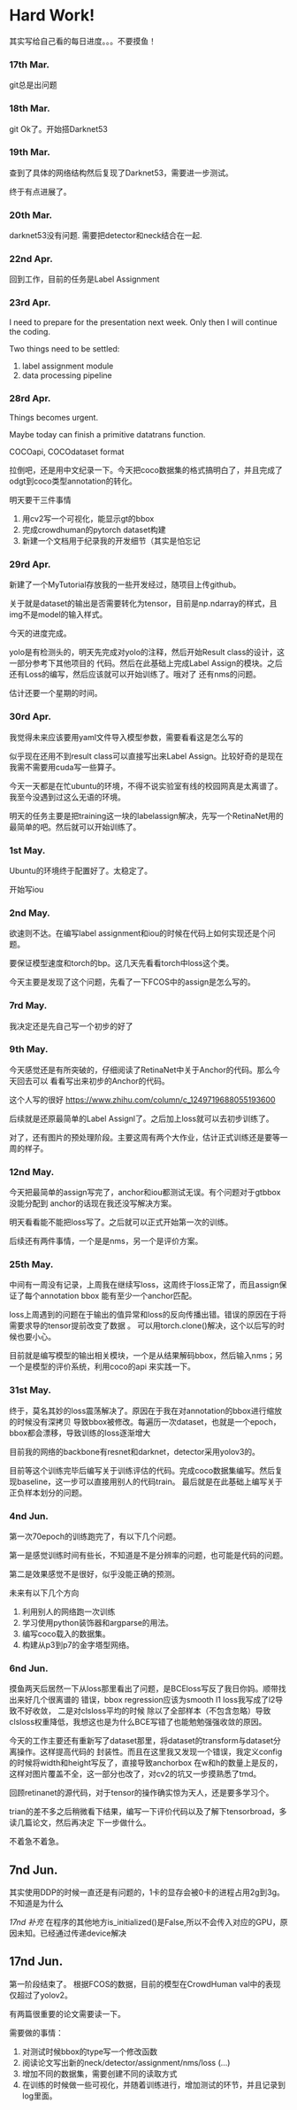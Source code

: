 # Hard Work!

其实写给自己看的每日进度。。。不要摸鱼！
### 17th Mar.
git总是出问题
### 18th Mar.
git Ok了。开始搭Darknet53
### 19th Mar.
查到了具体的网络结构然后复现了Darknet53，需要进一步测试。

终于有点进展了。
### 20th Mar.
darknet53没有问题. 需要把detector和neck结合在一起.

### 22nd Apr.
回到工作，目前的任务是Label Assignment

### 23rd Apr.
I need to prepare for the presentation next week. Only then I will continue the coding.

Two things need to be settled:
1. label assignment module
2. data processing pipeline

### 28rd Apr.
Things becomes urgent.

Maybe today can finish a primitive datatrans function.

COCOapi, COCOdataset format

拉倒吧，还是用中文纪录一下。今天把coco数据集的格式搞明白了，并且完成了odgt到coco类型annotation的转化。

明天要干三件事情
1. 用cv2写一个可视化，能显示gt的bbox
2. 完成crowdhuman的pytorch dataset构建
3. 新建一个文档用于纪录我的开发细节（其实是怕忘记

### 29rd Apr.
新建了一个MyTutorial存放我的一些开发经过，随项目上传github。

关于就是dataset的输出是否需要转化为tensor，目前是np.ndarray的样式，且img不是model的输入样式。

今天的进度完成。

yolo是有检测头的，明天先完成对yolo的注释，然后开始Result class的设计，这一部分参考下其他项目的
代码。然后在此基础上完成Label Assign的模块。之后还有Loss的编写，然后应该就可以开始训练了。哦对了
还有nms的问题。

估计还要一个星期的时间。

### 30rd Apr.
我觉得未来应该要用yaml文件导入模型参数，需要看看这是怎么写的

似乎现在还用不到result class可以直接写出来Label Assign。比较好奇的是现在我需不需要用cuda写一些算子。

今天一天都是在忙ubuntu的环境，不得不说实验室有线的校园网真是太离谱了。我至今没遇到过这么无语的环境。

明天的任务主要是把training这一块的labelassign解决，先写一个RetinaNet用的最简单的吧。然后就可以开始训练了。

### 1st May.
Ubuntu的环境终于配置好了。太稳定了。

开始写iou

### 2nd May.
欲速则不达。在编写label assignment和iou的时候在代码上如何实现还是个问题。

要保证模型速度和torch的bp。这几天先看看torch中loss这个类。

今天主要是发现了这个问题，先看了一下FCOS中的assign是怎么写的。

### 7rd May.
我决定还是先自己写一个初步的好了

### 9th May.
今天感觉还是有所突破的，仔细阅读了RetinaNet中关于Anchor的代码。那么今天回去可以
看看写出来初步的Anchor的代码。

这个人写的很好 https://www.zhihu.com/column/c_1249719688055193600

后续就是还原最简单的Label Assignl了。之后加上loss就可以去初步训练了。

对了，还有图片的预处理阶段。主要这周有两个大作业，估计正式训练还是要等一周的样子。

### 12nd May.
今天把最简单的assign写完了，anchor和iou都测试无误。有个问题对于gtbbox没能分配到
anchor的话现在我还没写解决方案。

明天看看能不能把loss写了。之后就可以正式开始第一次的训练。 

后续还有两件事情，一个是是nms，另一个是评价方案。

### 25th May.
中间有一周没有记录，上周我在继续写loss，这周终于loss正常了，而且assign保证了每个annotation bbox
能有至少一个anchor匹配。

loss上周遇到的问题在于输出的值异常和loss的反向传播出错。错误的原因在于将需要求导的tensor提前改变了数据 。
可以用torch.clone()解决，这个以后写的时候也要小心。

目前就是编写模型的输出相关模块，一个是从结果解码bbox，然后输入nms；另一个是模型的评价系统，利用coco的api
来实践一下。

### 31st May.
终于，莫名其妙的loss震荡解决了。原因在于我在对annotation的bbox进行缩放的时候没有深拷贝
导致bbox被修改。每遍历一次dataset，也就是一个epoch，bbox都会漂移，导致训练的loss逐渐增大

目前我的网络的backbone有resnet和darknet，detector采用yolov3的。

目前等这个训练完毕后编写关于训练评估的代码。完成coco数据集编写。然后复现baseline，这一步可以直接用别人的代码train。
最后就是在此基础上编写关于正负样本划分的问题。

### 4nd Jun.
第一次70epoch的训练跑完了，有以下几个问题。

第一是感觉训练时间有些长，不知道是不是分辨率的问题，也可能是代码的问题。

第二是效果感觉不是很好，似乎没能正确的预测。

未来有以下几个方向
1. 利用别人的网络跑一次训练
2. 学习使用python装饰器和argparse的用法。
3. 编写coco载入的数据集。
4. 构建从p3到p7的金字塔型网络。

### 6nd Jun.
摸鱼两天后居然一下从loss那里看出了问题，是BCEloss写反了我日你妈。顺带找出来好几个很离谱的
错误，bbox regression应该为smooth l1 loss我写成了l2导致不好收敛， 二是对clsloss平均的时候
除以了全部样本（不包含忽略）导致clsloss权重降低，我想这也是为什么BCE写错了也能勉勉强强收敛的原因。

今天的工作主要还有重新写了dataset那里，将dataset的transform与dataset分离操作。这样提高代码的
封装性。而且在这里我又发现一个错误，我定义config的时候将width和height写反了，直接导致anchorbox
在w和h的数量上是反的，这样对图片覆盖不全，这一部分也改了，对cv2的坑又一步摸熟悉了tmd。

回顾retinanet的源代码，对于tensor的操作确实惊为天人，还是要多学习个。

trian的差不多之后稍微看下结果，编写一下评价代码以及了解下tensorbroad，多读几篇论文，然后再决定
下一步做什么。

不着急不着急。

## 7nd Jun.
其实使用DDP的时候一直还是有问题的，1卡的显存会被0卡的进程占用2g到3g。不知道是为什么

*17nd 补充* 在程序的其他地方is_initialized()是False,所以不会传入对应的GPU，原因未知。已经通过传递device解决 
## 17nd Jun.
第一阶段结束了。
根据FCOS的数据，目前的模型在CrowdHuman val中的表现仅超过了yolov2。

有两篇很重要的论文需要读一下。

需要做的事情：
1. 对测试时候bbox的type写一个修改函数
2. 阅读论文写出新的neck/detector/assignment/nms/loss (...)
3. 增加不同的数据集，需要创建不同的读取方式
4. 在训练的时候做一些可视化，并随着训练进行，增加测试的环节，并且记录到log里面。

